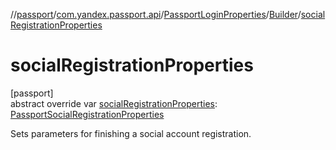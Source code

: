 //[passport](../../../../index.md)/[com.yandex.passport.api](../../index.md)/[PassportLoginProperties](../index.md)/[Builder](index.md)/[socialRegistrationProperties](social-registration-properties.md)

# socialRegistrationProperties

[passport]\
abstract override var [socialRegistrationProperties](social-registration-properties.md): [PassportSocialRegistrationProperties](../../-passport-social-registration-properties/index.md)

Sets parameters for finishing a social account registration.
